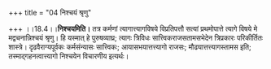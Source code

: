 +++
title = "04 निश्चयं श्रृणु"

+++
।।18.4।।**निश्चयमिति।** तत्र कर्मणां त्यागात्त्यागविषये विप्रतिपत्तौ
सत्यां प्रथमोपात्ते त्यागे विषये मे मद्वचनान्निश्चयं श्रृणु। हि यस्मात्
हे पुरुषव्याघ्र; त्यागः त्रिविधः सात्त्विकराजसतामसभेदेन त्रिप्रकारः
परिकीर्तितः शास्त्रे। दृढवैराग्यपूर्वकः कर्मसंन्यासः सात्त्विकः;
आयासभयात्तत्त्यागो राजसः; मौढ्यात्तत्त्यागस्तामस इति;
तस्माद्गहनत्वात्त्यागो निश्चयेन विचारणीय इत्यर्थः।
